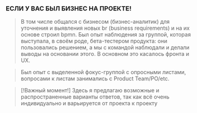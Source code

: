 ### ЕСЛИ У ВАС БЫЛ БИЗНЕС НА ПРОЕКТЕ!

> В том числе общался с бизнесом (бизнес-аналитик) для уточнения и выявления новых br (business requirements) и на их основе строил bpmn. Был опыт наблюдения за группой, которая выступала, в своём роде, бета-тестером продукта: они пользовались решением, а мы с командой наблюдали и делали выводы на основании этого. В основном это касалось фронта и UX.

> Был опыт с выделенной фокус-группой с опросными листами, вопросами к листам занимались с Product Team/PO/etc.

> [!Важный момент!]
> Здесь я предлагаю возможные и распространенные варианты ответов, так как всё очень индивидуально и варьируется от проекта к проекту